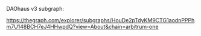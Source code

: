 DAOhaus v3 subgraph:

https://thegraph.com/explorer/subgraphs/HouDe2pTdyKM9CTG1aodnPPPhm7U148BCH7eJ4HHwpdQ?view=About&chain=arbitrum-one
